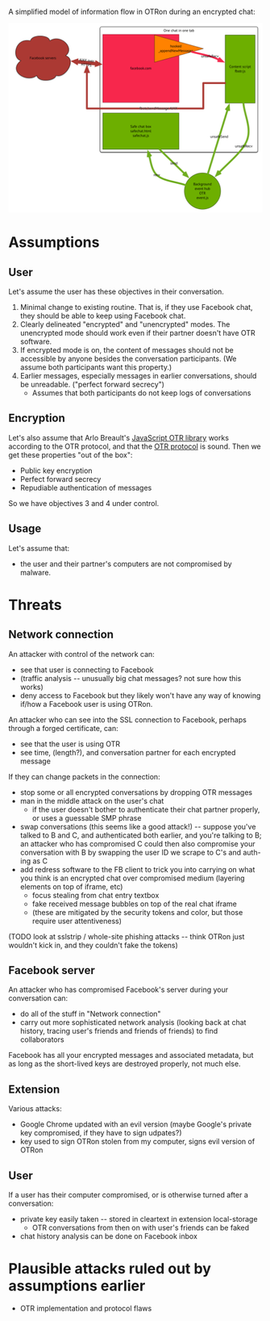 A simplified model of information flow in OTRon during an encrypted chat:

<img alt="Diagram of messsage flow between FB server, client, and OTRon components" src="img/chat-model.png" width="840"></img>

# Assumptions

## User

Let's assume the user has these objectives in their conversation.
1. Minimal change to existing routine. That is, if they use Facebook chat, they should be able to keep using Facebook chat.
2. Clearly delineated "encrypted" and "unencrypted" modes. The unencrypted mode should work even if their partner doesn't have OTR software.
3. If encrypted mode is on, the content of messages should not be accessible by anyone besides the conversation participants. (We assume both participants want this property.)
4. Earlier messages, especially messages in earlier conversations, should be unreadable. ("perfect forward secrecy")
   - Assumes that both participants do not keep logs of conversations

## Encryption

Let's also assume that Arlo Breault's [JavaScript OTR library](https://github.com/arlolra/otr) works according to the OTR protocol, and that the [OTR protocol](https://otr.cypherpunks.ca/) is sound. Then we get these properties "out of the box":
- Public key encryption
- Perfect forward secrecy
- Repudiable authentication of messages

So we have objectives 3 and 4 under control.

## Usage

Let's assume that:
- the user and their partner's computers are not compromised by malware.

# Threats

## Network connection
An attacker with control of the network can:
- see that user is connecting to Facebook
- (traffic analysis -- unusually big chat messages? not sure how this works)
- deny access to Facebook
but they likely won't have any way of knowing if/how a Facebook user is using OTRon.

An attacker who can see into the SSL connection to Facebook, perhaps through a forged certificate, can:
- see that the user is using OTR
- see time, (length?), and conversation partner for each encrypted message

If they can change packets in the connection:
- stop some or all encrypted conversations by dropping OTR messages
- man in the middle attack on the user's chat
  - if the user doesn't bother to authenticate their chat partner properly, or uses a guessable SMP phrase
- swap conversations (this seems like a good attack!) -- suppose you've talked to B and C, and authenticated both earlier, and you're talking to B; an attacker who has compromised C could then also compromise your conversation with B by swapping the user ID we scrape to C's and auth-ing as C
- add redress software to the FB client to trick you into carrying on what you think is an encrypted chat over compromised medium (layering elements on top of iframe, etc)
  - focus stealing from chat entry textbox
  - fake received message bubbles on top of the real chat iframe
  - (these are mitigated by the security tokens and color, but those require user attentiveness)

(TODO look at sslstrip / whole-site phishing attacks -- think OTRon just wouldn't kick in, and they couldn't fake the tokens)

## Facebook server
An attacker who has compromised Facebook's server during your conversation can:
- do all of the stuff in "Network connection"
- carry out more sophisticated network analysis (looking back at chat history, tracing user's friends and friends of friends) to find collaborators

Facebook has all your encrypted messages and associated metadata, but as long as the short-lived keys are destroyed properly, not much else.

## Extension
Various attacks:
- Google Chrome updated with an evil version (maybe Google's private key compromised, if they have to sign udpates?)
- key used to sign OTRon stolen from my computer, signs evil version of OTRon

## User
If a user has their computer compromised, or is otherwise turned after a conversation:
- private key easily taken -- stored in cleartext in extension local-storage
  - OTR conversations from then on with user's friends can be faked
- chat history analysis can be done on Facebook inbox

# Plausible attacks ruled out by assumptions earlier
- OTR implementation and protocol flaws

